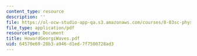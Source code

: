 ```yaml
---
content_type: resource
description: ''
file: https://ol-ocw-studio-app-qa.s3.amazonaws.com/courses/8-03sc-physics-iii-vibrations-and-waves-fall-2016/64570e6928b3a946d1ed7f7500728ad3_MIT8_03SCF16_Text_Ch2.pdf
file_type: application/pdf
resourcetype: Document
title: HowardGeorgiWaves.pdf
uid: 64570e69-28b3-a946-d1ed-7f7500728ad3
---
```

